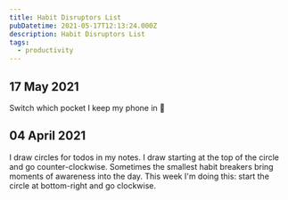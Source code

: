 ```yaml
---
title: Habit Disruptors List
pubDatetime: 2021-05-17T12:13:24.000Z
description: Habit Disruptors List
tags:
  - productivity
---
```


## 17 May 2021

Switch which pocket I keep my phone in 😬

## 04 April 2021

I draw circles for todos in my notes. I draw starting at the top of the circle
and go counter-clockwise. Sometimes the smallest habit breakers bring moments of
awareness into the day. This week I'm doing this: start the circle at
bottom-right and go clockwise.
